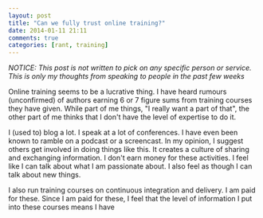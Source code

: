 ```yaml
---
layout: post
title: "Can we fully trust online training?"
date: 2014-01-11 21:11
comments: true
categories: [rant, training]
---
```

*NOTICE: This post is not written to pick on any specific person or service. This is only my thoughts from speaking to people in the past few weeks*

Online training seems to be a lucrative thing. I have heard rumours (unconfirmed) of authors earning 6 or 7 figure sums from training courses they have given. While part of me things, "I really want a part of that", the other part of me thinks that I don't have the level of expertise to do it.

I (used to) blog a lot. I speak at a lot of conferences. I have even been known to ramble on a podcast or a screencast. In my opinion, I suggest others get involved in doing things like this. It creates a culture of sharing and exchanging information. I don't earn money for these activities. I feel like I can talk about what I am passionate about. I also feel as though I can talk about new things.

I also run training courses on continuous integration and delivery. I am paid for these. Since I am paid for these, I feel that the level of information I put into these courses means I have 